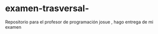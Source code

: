 # examen-trasversal-
Repositorio para el profesor de programación josue , hago entrega de mi examen
